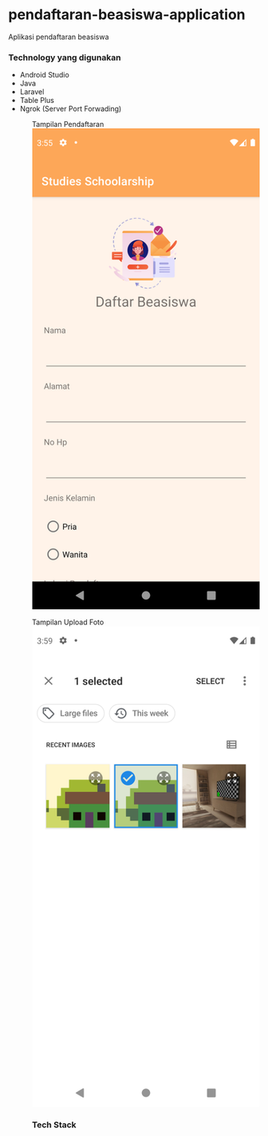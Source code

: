 # pendaftaran-beasiswa-application
Aplikasi pendaftaran beasiswa 

<h3>Technology yang digunakan</h3>
<ul> 
  <li>Android Studio</li>
  <li>Java</li>
  <li>Laravel</li>
  <li>Table Plus</li>
  <li>Ngrok (Server Port Forwading)</li>
<ul>

Tampilan Pendaftaran
<img src="Screenshot_1633812919.png"  alt=""> 

Tampilan Upload Foto
<img src="Screenshot_1633813146.png" alt="">

<h3>Tech Stack</h3>

